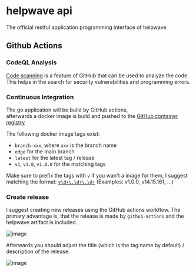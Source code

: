 # helpwave api
The official restful application programming interface of helpwave

## Github Actions
### CodeQL Analysis
[Code scanning](https://docs.github.com/en/code-security/code-scanning/automatically-scanning-your-code-for-vulnerabilities-and-errors/about-code-scanning) is a feature of GitHub that can be used to analyze the code. This helps in the search for security vulnerabilities and programming errors.

### Continuous Integration
The go application will be build by GitHub actions,  
afterwards a docker image is build and pushed to the 
[GitHub container registry](https://ghcr.io)

The following docker image tags exist:
* `branch-xxx`, where `xxx` is the branch name
* `edge` for the main branch
* `latest` for the latest tag / release
* `v1`, `v1.0`, `v1.0.0` for the matching tags

Make sure to prefix the tags with `v` if you wan't a image for them, I suggest matching the format: [`v\d+\.\d+\.\d+`](https://regexr.com/6v4qh) (Examples: v1.0.0, v14.15.161, ...)

### Create release
I suggest creating new releases using the GitHub actions workflow. The primary advantage is, that the release is made by `github-actions` and the helpwave artifact is included.

![image](https://user-images.githubusercontent.com/26925347/193222515-98220b50-b320-497d-a012-af4be7cdbe3b.png)

Afterwards you should adjust the title (which is the tag name by default) / description of the release.

![image](https://user-images.githubusercontent.com/26925347/193222838-c2f16900-371d-495f-ab55-9d75b6489cfc.png)
